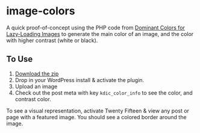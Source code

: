 # image-colors

A quick proof-of-concept using the PHP code from [Dominant Colors for Lazy-Loading Images](https://manu.ninja/dominant-colors-for-lazy-loading-images) to generate the main color of an image, and the color with higher contrast (white or black).

## To Use

1. [Download the zip](https://github.com/ryelle/image-colors/archive/master.zip)
2. Drop in your WordPress install & activate the plugin.
3. Upload an image
4. Check out the post meta with key `kdic_color_info` to see the color, and contrast color.

To see a visual representation, activate Twenty Fifteen & view any post or page with a featured image. You should see a colored border around the image.
